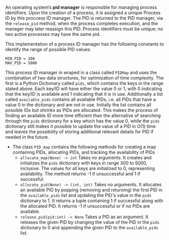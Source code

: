 An operating system’s **pid manager** is responsible for managing process identifiers. Upon the creation of a process, it is assigned a unique Process ID by this proccess ID manager. The PID is returned to the PID manager, via the `release_pid` method, when the process completes execution, and the manager may later reassign this PID. Process identifiers must be unique; no two active processes may have the same pid.

This implementation of a process ID manager has the following constants to identify the range of possible PID values:

    MIN_PID = 300
    MAX_PID = 5000

This process ID manager in wraped in a class called `PIDMap` and uses the combination of two data structures, for optimization of time complexity. The first is a Python Dictionary called `pids`, which contains the keys in the range stated above. Each key/ID will have either the value 0 or 1, with 0 indicating that the key/ID is available and 1 indicating that it is in use. Additionally a list called `available_pids` contains all available PIDs, i.e. all PIDs that have a value 0 in the dictionary and are not in use. Initially the list contains all possible IDs but shrinks as PIDs are allocated. This makes the process of finding an available ID more time efficient than the alternative of searching through the `pids` dictionary for a key which has the value 0, while the `pids` dictionary still makes it possible to update the value of a PID in O(1) time and leaves the possibility of storing additional relevant details for PID if needed in the future.

- The class `PID_map` contains the following methods for creating a map containing PIDs, allocating PIDs, and tracking the availability of PIDs
  - `allocate_map(None) -> int` Takes no arguments. It creates and initializes the `pids` dictionary with keys in range 300 to 5000, inclusive. The values for all keys are initialized to 0, representing availability. The method returns -1 if unsuccessful and 1 if successful.
  - `allocate_pid(None) -> (int, int)` Takes no arguments. It allocates an available PID by popping (removing and returning) the first PID in the `available_pids` list and updating the PID's value in the `pids` dictionary to 1. It returns a tuple containing 1 if successful along with the allocated PID. It returns -1 if unsuccessful or if no PIDs are available.
  - `release_pid(pid:int) -> None` Takes a PID as an argument. It releases the given PID by changing the value of the PID in the `pids` dictionary to 0 and appending the given PID to the `available_pids` list.
